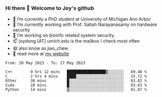 ### Hi there 👋 Welcome to Joy's github

- 🔭 I’m currently a PhD student at University of Michigan Ann Arbor
- 🌱 I’m currently working with Prof. Satish Narayanasamy on hardware security
- 👯 I’m working on bioinfo related system security. 
- 📫 joydong [AT] umich.edu is the mailbox I check most often
- 😄 also know as jiao_chew
- 💬 read more at [my website](https://joydddd.github.io/)
<!--START_SECTION:waka-->

```text
From: 20 May 2023 - To: 27 May 2023

C++        9 hrs 12 mins   █████████████████▒░░░░░░░   69.48 %
C          2 hrs 4 mins    ████░░░░░░░░░░░░░░░░░░░░░   15.72 %
Other      30 mins         █░░░░░░░░░░░░░░░░░░░░░░░░   03.82 %
Cuda       28 mins         █░░░░░░░░░░░░░░░░░░░░░░░░   03.63 %
Python     14 mins         ▒░░░░░░░░░░░░░░░░░░░░░░░░   01.87 %
```

<!--END_SECTION:waka-->
